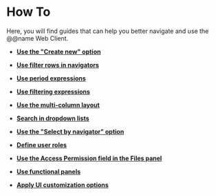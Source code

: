 # How To

Here, you will find guides that can help you better navigate and use the @@name Web Client.

- **[Use the "Create new" option](create-new.md)**
  
- **[Use filter rows in navigators](filter-row-in-navigators.md)**

- **[Use period expressions](period-expressions.md)**

- **[Use filtering expressions](filtering-expressions.md)**
  
- **[Use the multi-column layout](multi-column-layout.md)**
  
- **[Search in dropdown lists](search-dropdown-lists.md)**
  
- **[Use the "Select by navigator" option](select-navigator.md)**
  
- **[Define user roles](user-roles.md)**
  
- **[Use the Access Permission field in the Files panel](access-permission-field.md)**

- **[Use functional panels](./functional-panels/index.md)**
  
- **[Apply UI customization options](./ui-customization/index.md)**
  
